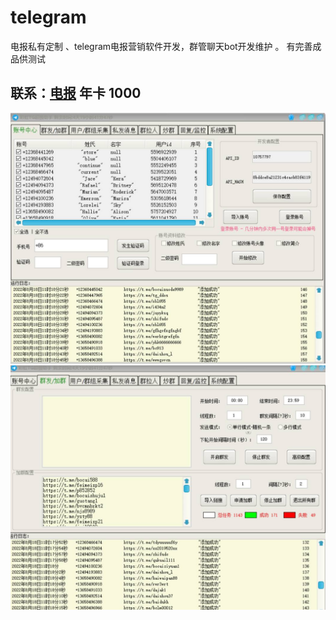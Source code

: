 # telegram
电报私有定制 、telegram电报营销软件开发，群管聊天bot开发维护 。 有完善成品供测试

## 联系：[电报](https://t.me/AllenHi) 年卡 1000
 
![图片说明](/photo_2022-08-18_12-03-14.jpg)
![图片说明](/photo_2022-08-18_12-03-30.jpg)
